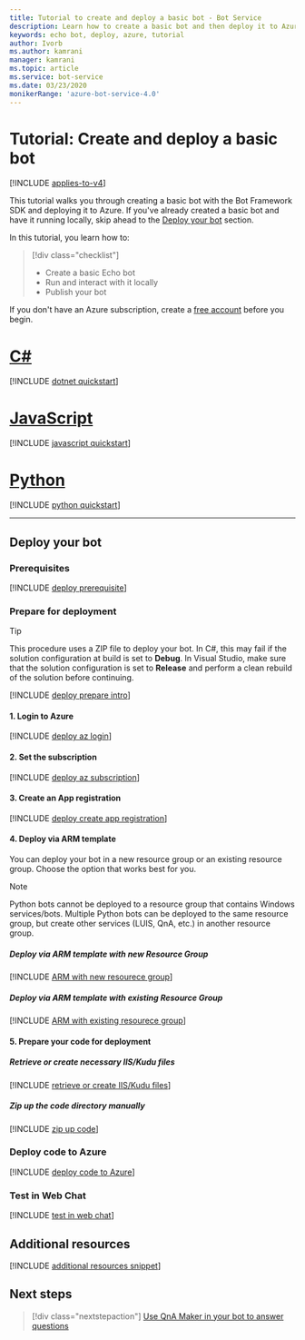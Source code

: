 ```yaml
---
title: Tutorial to create and deploy a basic bot - Bot Service
description: Learn how to create a basic bot and then deploy it to Azure.
keywords: echo bot, deploy, azure, tutorial
author: Ivorb
ms.author: kamrani
manager: kamrani
ms.topic: article
ms.service: bot-service
ms.date: 03/23/2020
monikerRange: 'azure-bot-service-4.0'
---
```


# Tutorial: Create and deploy a basic bot

[!INCLUDE [applies-to-v4](../includes/applies-to.md)]

This tutorial walks you through creating a basic bot with the Bot Framework SDK and deploying it to Azure. If you've already created a basic bot and have it running locally, skip ahead to the [Deploy your bot](#deploy-your-bot) section.

In this tutorial, you learn how to:

> [!div class="checklist"]
> * Create a basic Echo bot
> * Run and interact with it locally
> * Publish your bot

If you don't have an Azure subscription, create a [free account](https://azure.microsoft.com/free/?WT.mc_id=A261C142F) before you begin.

# [C#](#tab/csharp)

[!INCLUDE [dotnet quickstart](~/includes/quickstart-dotnet.md)]

# [JavaScript](#tab/javascript)

[!INCLUDE [javascript quickstart](~/includes/quickstart-javascript.md)]

# [Python](#tab/python)

[!INCLUDE [python quickstart](~/includes/quickstart-python.md)]

---

## Deploy your bot

### Prerequisites

[!INCLUDE [deploy prerequisite](~/includes/deploy/snippet-prerequisite.md)]

### Prepare for deployment

> [!TIP]
> This procedure uses a ZIP file to deploy your bot. In C#, this may fail if the solution configuration at build is set to **Debug**.
> In Visual Studio, make sure that the solution configuration is set to **Release** and perform a clean rebuild of the solution before continuing.

[!INCLUDE [deploy prepare intro](~/includes/deploy/snippet-prepare-deploy-intro.md)]

#### 1. Login to Azure

[!INCLUDE [deploy az login](~/includes/deploy/snippet-az-login.md)]

#### 2. Set the subscription

[!INCLUDE [deploy az subscription](~/includes/deploy/snippet-az-set-subscription.md)]

#### 3. Create an App registration

[!INCLUDE [deploy create app registration](~/includes/deploy/snippet-create-app-registration.md)]

#### 4. Deploy via ARM template

You can deploy your bot in a new resource group or an existing resource group. Choose the option that works best for you.

> [!NOTE]
> Python bots cannot be deployed to a resource group that contains Windows services/bots.  Multiple Python bots can be deployed to the same resource group, but create other services (LUIS, QnA, etc.) in another resource group.
>

##### **Deploy via ARM template with new Resource Group**

[!INCLUDE [ARM with new resourece group](~/includes/deploy/snippet-ARM-new-resource-group.md)]

##### **Deploy via ARM template with existing Resource Group**

[!INCLUDE [ARM with existing resourece group](~/includes/deploy/snippet-ARM-existing-resource-group.md)]

#### 5. Prepare your code for deployment

##### **Retrieve or create necessary IIS/Kudu files**

[!INCLUDE [retrieve or create IIS/Kudu files](~/includes/deploy/snippet-IIS-Kudu-files.md)]

##### **Zip up the code directory manually**

[!INCLUDE [zip up code](~/includes/deploy/snippet-zip-code.md)]

### Deploy code to Azure

[!INCLUDE [deploy code to Azure](~/includes/deploy/snippet-deploy-code-to-az.md)]

### Test in Web Chat

[!INCLUDE [test in web chat](~/includes/deploy/snippet-test-in-web-chat.md)]

## Additional resources

[!INCLUDE [additional resources snippet](~/includes/deploy/snippet-additional-resources.md)]

## Next steps

> [!div class="nextstepaction"]
> [Use QnA Maker in your bot to answer questions](bot-builder-tutorial-add-qna.md)